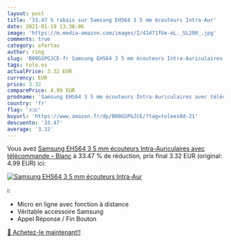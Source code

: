 ```yaml
---
layout: post
title: '33.47 % rabais sur Samsung EHS64 3 5 mm écouteurs Intra-Aur'
date: 2021-01-19 13:38:06
image: 'https://m.media-amazon.com/images/I/41d71fUe-eL._SL200_.jpg'
comments: true
category: ofertas
author: ring
slug: 'B00GSPGJCE-fr Samsung EHS64 3 5 mm écouteurs Intra-Auriculaires avec...'
tags: tole.es
actualPrice: 3.32 EUR
currency: EUR
price: 3.32
comparePrice: 4.99 EUR
prodname: 'Samsung EHS64 3 5 mm écouteurs Intra-Auriculaires avec télécommande – Blanc'
country: 'fr'
flag: '🇫🇷'
buyurl: 'https://www.amazon.fr/dp/B00GSPGJCE/?tag=tolees0d-21'
descuento: '33.47'
average: '3.32'
---
```


Vous avez [Samsung EHS64 3 5 mm écouteurs Intra-Auriculaires avec télécommande – Blanc](https://www.amazon.fr/dp/B00GSPGJCE/?tag=tolees0d-21)  à  33.47 % de réduction, prix final  3.32 EUR (original: 4.99 EUR) ici:

[![Samsung EHS64 3 5 mm écouteurs Intra-Aur](https://m.media-amazon.com/images/I/41d71fUe-eL._SL200_.jpg)](https://www.amazon.fr/dp/B00GSPGJCE/?tag=tolees0d-21)

ℹ️:

- Micro en ligne avec fonction à distance
- Véritable accessoire Samsung
- Appel Réponse / Fin Bouton

[🛒 Achetez-le maintenant!!](https://www.amazon.fr/dp/B00GSPGJCE/?tag=tolees0d-21)
